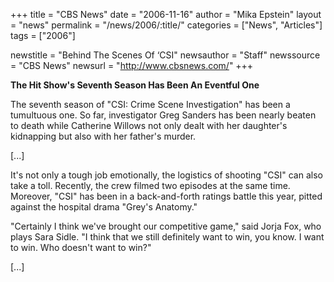 +++
title = "CBS News"
date = "2006-11-16"
author = "Mika Epstein"
layout = "news"
permalink = "/news/2006/:title/"
categories = ["News", "Articles"]
tags = ["2006"]

newstitle = "Behind The Scenes Of &#8216;CSI"
newsauthor = "Staff"
newssource = "CBS News"
newsurl = "http://www.cbsnews.com/"
+++

**The Hit Show's Seventh Season Has Been An Eventful One**

The seventh season of "CSI: Crime Scene Investigation" has been a tumultuous one. So far, investigator Greg Sanders has been nearly beaten to death while Catherine Willows not only dealt with her daughter's kidnapping but also with her father's murder. 

[...]

It's not only a tough job emotionally, the logistics of shooting "CSI" can also take a toll. Recently, the crew filmed two episodes at the same time. Moreover, "CSI" has been in a back-and-forth ratings battle this year, pitted against the hospital drama "Grey's Anatomy." 

"Certainly I think we've brought our competitive game," said Jorja Fox, who plays Sara Sidle. "I think that we still definitely want to win, you know. I want to win. Who doesn't want to win?" 

[...]

